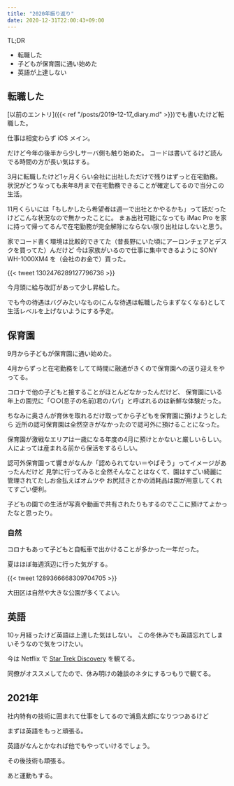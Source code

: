 ```yaml
---
title: "2020年振り返り"
date: 2020-12-31T22:00:43+09:00
---
```


TL;DR
* 転職した
* 子どもが保育園に通い始めた
* 英語が上達しない


## 転職した

[以前のエントリ]({{< ref "/posts/2019-12-17_diary.md" >}})でも書いたけど転職した。

仕事は相変わらず iOS メイン。

だけど今年の後半から少しサーバ側も触り始めた。
コードは書いてるけど読んでる時間の方が長い気はする。

3月に転職したけど1ヶ月くらい会社に出社しただけで残りはずっと在宅勤務。
状況がどうなっても来年8月まで在宅勤務できることが確定してるので当分この生活。

11月くらいには「もしかしたら希望者は週一で出社とかやるかも」って話だったけどこんな状況なので無かったことに。
まぁ出社可能になっても iMac Pro を家に持って帰ってるんで在宅勤務が完全解除にならない限り出社はしないと思う。

家でコード書く環境は比較的できてた（昔長野にいた頃にアーロンチェアとデスクを買ってた）んだけど
今は家族がいるので仕事に集中できるように SONY WH-1000XM4 を（会社のお金で）買った。

{{< tweet 1302476289127796736 >}}

今月頭に給与改訂があって少し昇給した。

でも今の待遇はバグみたいなもの(こんな待遇は転職したらまずなくなる)として生活レベルを上げないようにする予定。

## 保育園

9月から子どもが保育園に通い始めた。

4月からずっと在宅勤務をしてて時間に融通がきくので保育園への送り迎えをやってる。

コロナで他の子どもと接することがほとんどなかったんだけど、
保育園にいる年上の園児に「○○(息子の名前)君のパパ」と呼ばれるのは新鮮な体験だった。

ちなみに奥さんが育休を取れるだけ取ってから子どもを保育園に預けようとしたら
近所の認可保育園は全然空きがなかったので認可外に預けることになった。

保育園が激戦なエリアは一歳になる年度の4月に預けとかないと厳しいらしい。
人によっては産まれる前から保活をするらしい。

認可外保育園って響きがなんか「認められてない＝やばそう」ってイメージがあったんだけど
見学に行ってみると全然そんなことはなくて、園はすごい綺麗に管理されてたしお金払えばオムツや
お尻拭きとかの消耗品は園が用意してくれてすごい便利。

子どもの園での生活が写真や動画で共有されたりもするのでここに預けてよかったなと思ったり。


### 自然

コロナもあって子どもと自転車で出かけることが多かった一年だった。

夏はほぼ毎週浜辺に行った気がする。

{{< tweet 1289366668309704705 >}}

大田区は自然や大きな公園が多くてよい。

## 英語

10ヶ月経ったけど英語は上達した気はしない。
この冬休みでも英語忘れてしまいそうなので気をつけたい。

今は Netflix で [Star Trek Discovery](https://www.netflix.com/title/80126024) を観てる。

同僚がオススメしてたので、休み明けの雑談のネタにするつもりで観てる。

## 2021年

社内特有の技術に囲まれて仕事をしてるので浦島太郎になりつつあるけど

まずは英語をもっと頑張る。

英語がなんとかなれば他でもやっていけるでしょう。

その後技術も頑張る。

あと運動もする。
